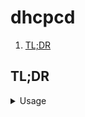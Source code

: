 # dhcpcd

1. [TL;DR](#tldr)

## TL;DR

<details>
  <summary>Usage</summary>

```sh
# Start on specific interfaces.
dhcpcd 'eth0'

# Release the current IP address.
dhcpcd -k 'eth0'
dhcpcd --release 'eth0'

# Stop
dhcpcd -x
dhcpcd --exit
```

</details>

<!--
  Reference
  ═╬═Time══
  -->

<!-- In-article sections -->
<!-- Knowledge base -->
<!-- Files -->
<!-- Upstream -->
<!-- Others -->
